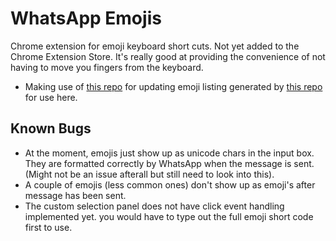 # WhatsApp Emojis

Chrome extension for emoji keyboard short cuts. Not yet added to the Chrome
Extension Store. It's really good at providing the convenience of not having to
move you fingers from the keyboard.

* Making use of [this repo](https://github.com/iamcal/emoji-data) for updating
emoji listing generated by
[this repo](https://github.com/j-beatzz/emoji_extractor) for use here.

## Known Bugs
* At the moment, emojis just show up as unicode chars in the input box.
 They are formatted correctly by WhatsApp when the message is sent. (Might not
be an issue afterall but still need to look into this).
* A couple of emojis (less common ones) don't show up as emoji's after message
 has been sent.
* The custom selection panel does not have click event handling implemented yet.
 you would have to type out the full emoji short code first to use.